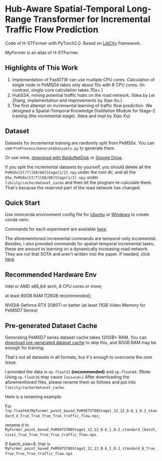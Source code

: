 # Hub-Aware Spatial-Temporal Long-Range Transformer for Incremental Traffic Flow Prediction

Code of H-STFormer with PyTorch2.0. Based on [LibCity](https://github.com/LibCity/Bigscity-LibCity) framework.

MyFormer is an alias of H-STFormer.

## Highlights of This Work
1. Implementation of FastDTW can use multiple CPU cores. Calculation of single node in PeMSD4 takes only about 10s with 8 CPU cores. (In contrast, single-core calculation takes 70s+.)
2. HubSSA, mining potential traffic hubs on the road network. (Idea by Lei Zhang, implementation and improvements by Xiao Xu.)
3. The first attempt on incremental learning of traffic flow prediction. We designed a Spatial-Temporal Knowledge Distillation Module for Stage-2 training (the incremental stage). (Idea and impl by Xiao Xu)

## Dataset
Datasets for incremental training are randomly split from PeMS0x. You can use `PreProcess/GenerateDatasets.py` to generate them.

Or use mine, [download with BaiduNetDisk](https://pan.baidu.com/s/1XkZb3cJFdi__XKczbdSr8g?pwd=0221) or
[Google Drive](https://drive.google.com/file/d/1ozKxML4OVF2GQCDOzIa9r0FGS8j1w0tf/view?usp=sharing).

If you split the incremental datasets by yourself, you should delete all the `PeMS0x[ST/T][60/80]Stage[1/2].npy` under the root dir, 
and all the `dtw_PeMS0x[ST/T][60/80]Stage[1/2].npy` under `libcity/cache/dataset_cache` and then let the program re-calculate them.
That's because the reserved part of the road network has changed.

## Quick Start

Use miniconda environment config file for [Ubuntu](env-py310-cuda117-ubuntu.yaml) or [Windows](env-py310-cuda118-windows.yaml) to create conda venv.

Commands for each experiment are available [here](Commands.md).

The aforementioned incremental commands are temporal-only incremental. 
Besides, I also provided commands for spatial-temporal incremental tasks, these are amount to learning on a dynamically
increasing road network. They are not that SOTA and aren't written into the paper. 
If needed, click [here](Legacy-STIncrementalCommands.md).

## Recommended Hardware Env
Intel or AMD x86_64-arch, 8 CPU cores or more;

at least 80GB RAM (128GB recommended);

NVIDIA Geforce RTX 2080Ti or better (at least 11GB Video Memory for PeMSD7 Series)

## Pre-generated Dataset Cache
Generating PeMSD7 series dataset cache takes 120GB+ RAM.
You can [download pre-generated dataset cache](https://pan.baidu.com/s/1ZqAomjk7HQR_LSlTXCTGsQ?pwd=0221 
) to skip this, and 80GB RAM may be enough for training.

That's not all datasets in all formats, but it's enough to overcome the oom issue.

I provided the data in `np.float32` **(recommended)** and `np.float64`. (Note: Using `np.float16` may cause `loss=nan`.) 
After downloading the aforementioned files, please rename them as follows and put into `libcity/cache/dataset_cache`.

Here is a renaming example:

For `[np.float64]MyFormer_point_based_PeMS07ST80Stage1_12_12_0.6_1_0.2_standard_4_True_True_True_True_traffic_flow.npz`, 

rename it to `MyFormer_point_based_PeMS07ST80Stage1_12_12_0.6_1_0.2_standard_[batch_size]_True_True_True_True_traffic_flow.npz`.

If batch_size=8, that is `MyFormer_point_based_PeMS07ST80Stage1_12_12_0.6_1_0.2_standard_8_True_True_True_True_traffic_flow.npz`.
